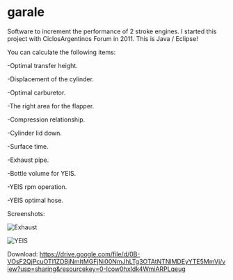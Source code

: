 # garale
Software to increment the performance of 2 stroke engines.
I started this project with CiclosArgentinos Forum in 2011. This is Java / Eclipse!

You can calculate the following items:

-Optimal transfer height.

-Displacement of the cylinder.

-Optimal carburetor.

-The right area for the flapper.

-Compression relationship.

-Cylinder lid down.

-Surface time.

-Exhaust pipe.

-Bottle volume for YEIS.

-YEIS rpm operation.

-YEIS optimal hose.

Screenshots:

![Exhaust](https://github.com/user-attachments/assets/5a2614aa-6f6c-42b0-aa92-37e0cad45c3f)

![YEIS](https://github.com/user-attachments/assets/8da8c49d-ea6e-4ecd-a934-60702d031b15)


Download:
https://drive.google.com/file/d/0B-VOsF2QjPcuOTI1ZDBjNmItMGFjNi00NmJhLTg3OTAtNTNlMDEyYTE5MmVj/view?usp=sharing&resourcekey=0-Icow0hxIdk4WmiARPLqeug
